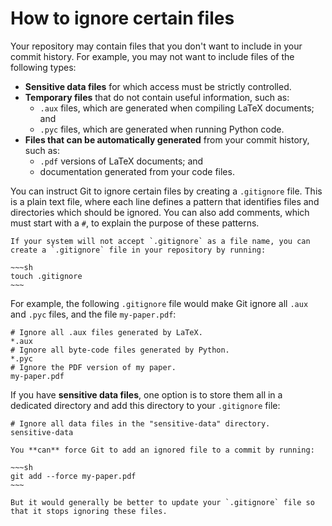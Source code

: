 # How to ignore certain files

Your repository may contain files that you don't want to include in your commit history.
For example, you may not want to include files of the following types:

+ **Sensitive data files** for which access must be strictly controlled.
+ **Temporary files** that do not contain useful information, such as:
  + `.aux` files, which are generated when compiling LaTeX documents; and
  + `.pyc` files, which are generated when running Python code.
+ **Files that can be automatically generated** from your commit history, such as:
  + `.pdf` versions of LaTeX documents; and
  + documentation generated from your code files.

You can instruct Git to ignore certain files by creating a `.gitignore` file.
This is a plain text file, where each line defines a pattern that identifies files and directories which should be ignored.
You can also add comments, which must start with a `#`, to explain the purpose of these patterns.

```admonish tip
If your system will not accept `.gitignore` as a file name, you can create a `.gitignore` file in your repository by running:

~~~sh
touch .gitignore
~~~
```

For example, the following `.gitignore` file would make Git ignore all `.aux` and `.pyc` files, and the file `my-paper.pdf`:

```text
# Ignore all .aux files generated by LaTeX.
*.aux
# Ignore all byte-code files generated by Python.
*.pyc
# Ignore the PDF version of my paper.
my-paper.pdf
```

If you have **sensitive data files**, one option is to store them all in a dedicated directory and add this directory to your `.gitignore` file:

```text
# Ignore all data files in the "sensitive-data" directory.
sensitive-data
```

```admonish tip
You **can** force Git to add an ignored file to a commit by running:

~~~sh
git add --force my-paper.pdf
~~~

But it would generally be better to update your `.gitignore` file so that it stops ignoring these files.
```
